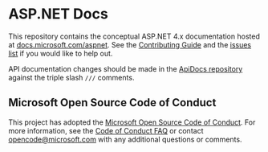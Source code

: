 # ASP.NET Docs

This repository contains the conceptual ASP.NET 4.x documentation hosted at [docs.microsoft.com/aspnet](https://docs.microsoft.com/aspnet). See the [Contributing Guide](CONTRIBUTING.md) and the [issues list](https://github.com/aspnet/AspNetDocs/issues) if you would like to help out.

API documentation changes should be made in the [ApiDocs repository](https://github.com/aspnet/ApiDocs) against the triple slash `///` comments.

## Microsoft Open Source Code of Conduct

This project has adopted the [Microsoft Open Source Code of Conduct](https://opensource.microsoft.com/codeofconduct/).
For more information, see the [Code of Conduct FAQ](https://opensource.microsoft.com/codeofconduct/faq/) or contact [opencode@microsoft.com](mailto:opencode@microsoft.com) with any additional questions or comments.
